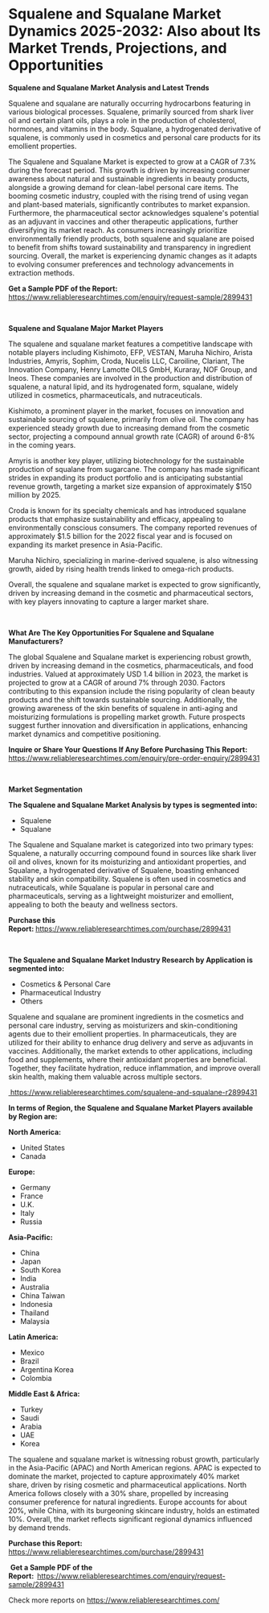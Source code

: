 <p><h1>Squalene and Squalane Market Dynamics 2025-2032: Also about Its Market Trends, Projections, and Opportunities</h1></p><p><strong>Squalene and Squalane Market Analysis and Latest Trends</strong></p>
<p><p>Squalene and squalane are naturally occurring hydrocarbons featuring in various biological processes. Squalene, primarily sourced from shark liver oil and certain plant oils, plays a role in the production of cholesterol, hormones, and vitamins in the body. Squalane, a hydrogenated derivative of squalene, is commonly used in cosmetics and personal care products for its emollient properties.</p><p>The Squalene and Squalane Market is expected to grow at a CAGR of 7.3% during the forecast period. This growth is driven by increasing consumer awareness about natural and sustainable ingredients in beauty products, alongside a growing demand for clean-label personal care items. The booming cosmetic industry, coupled with the rising trend of using vegan and plant-based materials, significantly contributes to market expansion. Furthermore, the pharmaceutical sector acknowledges squalene's potential as an adjuvant in vaccines and other therapeutic applications, further diversifying its market reach. As consumers increasingly prioritize environmentally friendly products, both squalene and squalane are poised to benefit from shifts toward sustainability and transparency in ingredient sourcing. Overall, the market is experiencing dynamic changes as it adapts to evolving consumer preferences and technology advancements in extraction methods.</p></p>
<p><strong>Get a Sample PDF of the Report:&nbsp;</strong> <a href="https://www.reliableresearchtimes.com/enquiry/request-sample/2899431?utm_campaign=2714&utm_medium=2&utm_source=Github&utm_content=ia&utm_term=15032025&utm_id=squalene-and-squalane">https://www.reliableresearchtimes.com/enquiry/request-sample/2899431</a></p>
<p>&nbsp;</p>
<p><strong>Squalene and Squalane Major Market Players</strong></p>
<p><p>The squalene and squalane market features a competitive landscape with notable players including Kishimoto, EFP, VESTAN, Maruha Nichiro, Arista Industries, Amyris, Sophim, Croda, Nucelis LLC, Caroiline, Clariant, The Innovation Company, Henry Lamotte OILS GmbH, Kuraray, NOF Group, and Ineos. These companies are involved in the production and distribution of squalene, a natural lipid, and its hydrogenated form, squalane, widely utilized in cosmetics, pharmaceuticals, and nutraceuticals.</p><p>Kishimoto, a prominent player in the market, focuses on innovation and sustainable sourcing of squalene, primarily from olive oil. The company has experienced steady growth due to increasing demand from the cosmetic sector, projecting a compound annual growth rate (CAGR) of around 6-8% in the coming years.</p><p>Amyris is another key player, utilizing biotechnology for the sustainable production of squalane from sugarcane. The company has made significant strides in expanding its product portfolio and is anticipating substantial revenue growth, targeting a market size expansion of approximately $150 million by 2025.</p><p>Croda is known for its specialty chemicals and has introduced squalane products that emphasize sustainability and efficacy, appealing to environmentally conscious consumers. The company reported revenues of approximately $1.5 billion for the 2022 fiscal year and is focused on expanding its market presence in Asia-Pacific.</p><p>Maruha Nichiro, specializing in marine-derived squalene, is also witnessing growth, aided by rising health trends linked to omega-rich products.</p><p>Overall, the squalene and squalane market is expected to grow significantly, driven by increasing demand in the cosmetic and pharmaceutical sectors, with key players innovating to capture a larger market share.</p></p>
<p>&nbsp;</p>
<p><strong>What Are The Key Opportunities For Squalene and Squalane Manufacturers?</strong></p>
<p><p>The global Squalene and Squalane market is experiencing robust growth, driven by increasing demand in the cosmetics, pharmaceuticals, and food industries. Valued at approximately USD 1.4 billion in 2023, the market is projected to grow at a CAGR of around 7% through 2030. Factors contributing to this expansion include the rising popularity of clean beauty products and the shift towards sustainable sourcing. Additionally, the growing awareness of the skin benefits of squalene in anti-aging and moisturizing formulations is propelling market growth. Future prospects suggest further innovation and diversification in applications, enhancing market dynamics and competitive positioning.</p></p>
<p><strong>Inquire or Share Your Questions If Any Before Purchasing This Report:</strong> <a href="https://www.reliableresearchtimes.com/enquiry/pre-order-enquiry/2899431?utm_campaign=2714&utm_medium=2&utm_source=Github&utm_content=ia&utm_term=15032025&utm_id=squalene-and-squalane">https://www.reliableresearchtimes.com/enquiry/pre-order-enquiry/2899431</a></p>
<p>&nbsp;</p>
<p><strong>Market Segmentation</strong></p>
<p><strong>The Squalene and Squalane Market Analysis by types is segmented into:</strong></p>
<p><ul><li>Squalene</li><li>Squalane</li></ul></p>
<p><p>The Squalene and Squalane market is categorized into two primary types: Squalene, a naturally occurring compound found in sources like shark liver oil and olives, known for its moisturizing and antioxidant properties, and Squalane, a hydrogenated derivative of Squalene, boasting enhanced stability and skin compatibility. Squalene is often used in cosmetics and nutraceuticals, while Squalane is popular in personal care and pharmaceuticals, serving as a lightweight moisturizer and emollient, appealing to both the beauty and wellness sectors.</p></p>
<p><strong>Purchase this Report:&nbsp;</strong><a href="https://www.reliableresearchtimes.com/purchase/2899431?utm_campaign=2714&utm_medium=2&utm_source=Github&utm_content=ia&utm_term=15032025&utm_id=squalene-and-squalane">https://www.reliableresearchtimes.com/purchase/2899431</a></p>
<p>&nbsp;</p>
<p><strong>The Squalene and Squalane Market Industry Research by Application is segmented into:</strong></p>
<p><ul><li>Cosmetics & Personal Care</li><li>Pharmaceutical Industry</li><li>Others</li></ul></p>
<p><p>Squalene and squalane are prominent ingredients in the cosmetics and personal care industry, serving as moisturizers and skin-conditioning agents due to their emollient properties. In pharmaceuticals, they are utilized for their ability to enhance drug delivery and serve as adjuvants in vaccines. Additionally, the market extends to other applications, including food and supplements, where their antioxidant properties are beneficial. Together, they facilitate hydration, reduce inflammation, and improve overall skin health, making them valuable across multiple sectors.</p></p>
<p><a href="https://www.reliableresearchtimes.com/squalene-and-squalane-r2899431?utm_campaign=2714&utm_medium=2&utm_source=Github&utm_content=ia&utm_term=15032025&utm_id=squalene-and-squalane">&nbsp;https://www.reliableresearchtimes.com/squalene-and-squalane-r2899431</a></p>
<p><strong>In terms of Region, the Squalene and Squalane Market Players available by Region are:</strong></p>
<p>
    <p> <strong> North America: </strong>
        <ul>
            <li>United States</li>
            <li>Canada</li>
        </ul>
        </p> 
    <p> <strong> Europe: </strong>
        <ul>
            <li>Germany</li>
            <li>France</li>
            <li>U.K.</li>
            <li>Italy</li>
            <li>Russia</li>
        </ul>
        </p> 
    <p> <strong> Asia-Pacific: </strong>
        <ul>
            <li>China</li>
            <li>Japan</li>
            <li>South Korea</li>
            <li>India</li>
            <li>Australia</li>
            <li>China Taiwan</li>
            <li>Indonesia</li>
            <li>Thailand</li>
            <li>Malaysia</li>
        </ul>
        </p> 
    <p> <strong> Latin America: </strong>
        <ul>
            <li>Mexico</li>
            <li>Brazil</li>
            <li>Argentina Korea</li>
            <li>Colombia</li>
        </ul>
        </p> 
    <p> <strong> Middle East & Africa: </strong>
        <ul>
            <li>Turkey</li>
            <li>Saudi</li>
            <li>Arabia</li>
            <li>UAE</li>
            <li>Korea</li>
        </ul>
    </p>
    </p>
<p><p>The squalene and squalane market is witnessing robust growth, particularly in the Asia-Pacific (APAC) and North American regions. APAC is expected to dominate the market, projected to capture approximately 40% market share, driven by rising cosmetic and pharmaceutical applications. North America follows closely with a 30% share, propelled by increasing consumer preference for natural ingredients. Europe accounts for about 20%, while China, with its burgeoning skincare industry, holds an estimated 10%. Overall, the market reflects significant regional dynamics influenced by demand trends.</p></p>
<p><strong>Purchase this Report: </strong><a href="https://www.reliableresearchtimes.com/purchase/2899431?utm_campaign=2714&utm_medium=2&utm_source=Github&utm_content=ia&utm_term=15032025&utm_id=squalene-and-squalane">https://www.reliableresearchtimes.com/purchase/2899431</a></p>
<p>&nbsp;<strong>Get a Sample PDF of the Report:&nbsp;&nbsp;</strong><a href="https://www.reliableresearchtimes.com/enquiry/request-sample/2899431?utm_campaign=2714&utm_medium=2&utm_source=Github&utm_content=ia&utm_term=15032025&utm_id=squalene-and-squalane">https://www.reliableresearchtimes.com/enquiry/request-sample/2899431</a></p>
<p><strong></strong></p>
<p>Check more reports on <a href="https://www.reliableresearchtimes.com/?utm_campaign=2714&utm_medium=2&utm_source=Github&utm_content=ia&utm_term=15032025&utm_id=squalene-and-squalane">https://www.reliableresearchtimes.com/</a></p>